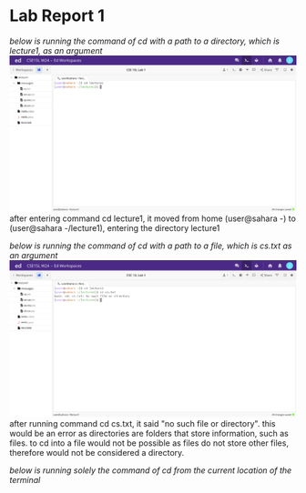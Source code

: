 # Lab Report 1
*below is running the command of cd with a path to a directory, which is lecture1, as an argument*
![Image](cddirectory.png)
after entering command cd lecture1, it moved from home (user@sahara -) to (user@sahara -/lecture1), entering the directory lecture1

*below is running the command of cd with a path to a file, which is cs.txt as an argument*
![Image](cdfile.png)
after running command cd cs.txt, it said "no such file or directory". this would be an error as directories are folders that store information, such as files. to cd into a file would not be possible as files do not store other files, therefore would not be considered a directory.

*below is running solely the command of cd from the current location of the terminal*


